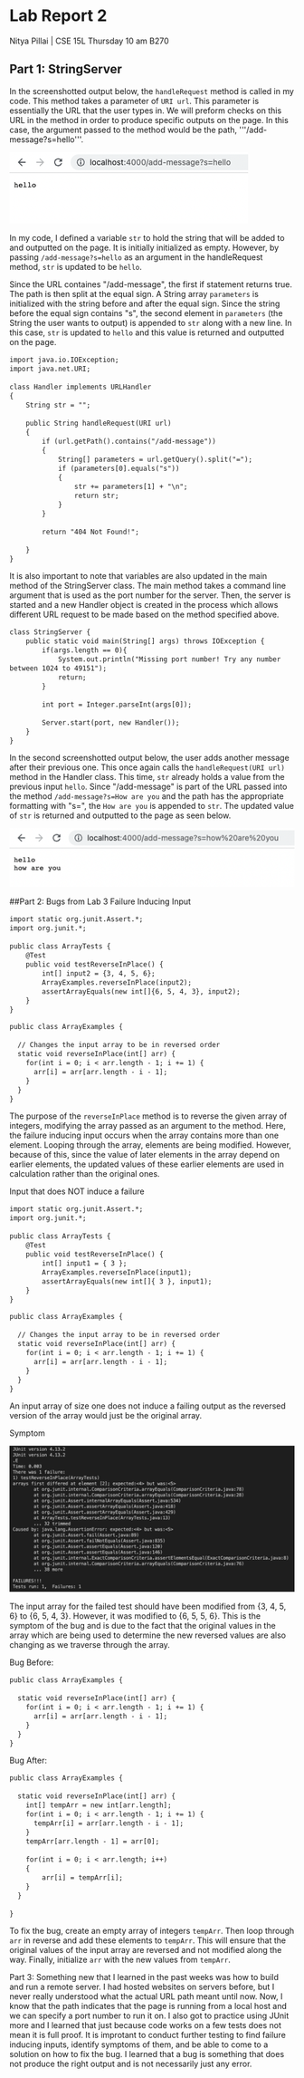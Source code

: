 # Lab Report 2
Nitya Pillai | CSE 15L Thursday 10 am B270
## Part 1: StringServer
In the screenshotted output below, the ```handleRequest``` method is called in my code. This method takes a parameter of ```URI url```. This parameter is essentially the URL that the user types in. We will preform checks on this URL in the method in order to produce specific outputs on the page. In this case, the argument passed to the method would be the path, '''/add-message?s=hello'''.

![Image](./images/lab2ss2.png)

In my code, I defined a variable ```str``` to hold the string that will be added to and outputted on the page. It is initially initialized as empty. However, by passing ```/add-message?s=hello``` as an argument in the handleRequest method, ```str``` is updated to be ```hello```.

Since the URL containes "/add-message", the first if statement returns true. The path is then split at the equal sign. A String array ```parameters``` is initialized with the string before and after the equal sign. Since the string before the equal sign contains "s", the second element in ```parameters``` (the String the user wants to output) is appended to ```str``` along with a new line. In this case, ```str``` is updated to ```hello``` and this value is returned and outputted on the page.

```
import java.io.IOException;
import java.net.URI;

class Handler implements URLHandler 
{
    String str = "";

    public String handleRequest(URI url) 
    {
        if (url.getPath().contains("/add-message")) 
        {
            String[] parameters = url.getQuery().split("=");
            if (parameters[0].equals("s")) 
            {
                str += parameters[1] + "\n";
                return str;
            } 
        }
        
        return "404 Not Found!";
        
    }    
}
```

It is also important to note that variables are also updated in the main method of the StringServer class. The main method takes a command line argument that is used as the port number for the server. Then, the server is started and a new Handler object is created in the process which allows different URL request to be made based on the method specified above.

```
class StringServer {
    public static void main(String[] args) throws IOException {
        if(args.length == 0){
            System.out.println("Missing port number! Try any number between 1024 to 49151");
            return;
        }

        int port = Integer.parseInt(args[0]);

        Server.start(port, new Handler());
    }
}
```

In the second screenshotted output below, the user adds another message after their previous one. This once again calls the ```handleRequest(URI url)``` method in the Handler class. This time, ```str``` already holds a value from the previous input ```hello```. Since "/add-message" is part of the URL passed into the method ```/add-message?s=How are you``` and the path has the appropriate formatting with "s=", the ```How are you``` is appended to ```str```. The updated value of ```str``` is returned and outputted to the page as seen below.

![Image](./images/lab2ss1.png)

##Part 2: Bugs from Lab 3
Failure Inducing Input
```
import static org.junit.Assert.*;
import org.junit.*;

public class ArrayTests {
	@Test 
	public void testReverseInPlace() {
        int[] input2 = {3, 4, 5, 6};
        ArrayExamples.reverseInPlace(input2);
        assertArrayEquals(new int[]{6, 5, 4, 3}, input2);
	}
}
```
```
public class ArrayExamples {

  // Changes the input array to be in reversed order
  static void reverseInPlace(int[] arr) {
    for(int i = 0; i < arr.length - 1; i += 1) {
      arr[i] = arr[arr.length - i - 1];
    }
  }
}
```
The purpose of the ```reverseInPlace``` method is to reverse the given array of integers, modifying the array passed as an argument to the method. Here, the failure inducing input occurs when the array contains more than one element. Looping through the array, elements are being modified. However, because of this, since the value of later elements in the array depend on earlier elements, the updated values of these earlier elements are used in calculation rather than the original ones. 

Input that does NOT induce a failure
```
import static org.junit.Assert.*;
import org.junit.*;

public class ArrayTests {
	@Test 
	public void testReverseInPlace() {
        int[] input1 = { 3 };
        ArrayExamples.reverseInPlace(input1);
        assertArrayEquals(new int[]{ 3 }, input1);
    }
}
```
```
public class ArrayExamples {

  // Changes the input array to be in reversed order
  static void reverseInPlace(int[] arr) {
    for(int i = 0; i < arr.length - 1; i += 1) {
      arr[i] = arr[arr.length - i - 1];
    }
  }
}
```
An input array of size one does not induce a failing output as the reversed version of the array would just be the original array.

Symptom

![Image](./images/lab3SS3.png)

The input array for the failed test should have been modified from {3, 4, 5, 6} to {6, 5, 4, 3}. However, it was modified to {6, 5, 5, 6}. This is the symptom of the bug and is due to the fact that the original values in the array which are being used to determine the new reversed values are also changing as we traverse through the array. 

Bug Before:
```
public class ArrayExamples {

  static void reverseInPlace(int[] arr) {
    for(int i = 0; i < arr.length - 1; i += 1) {
      arr[i] = arr[arr.length - i - 1];
    }
  }
}
```
Bug After:
```
public class ArrayExamples {

  static void reverseInPlace(int[] arr) {
    int[] tempArr = new int[arr.length];
    for(int i = 0; i < arr.length - 1; i += 1) {
      tempArr[i] = arr[arr.length - i - 1];
    }
    tempArr[arr.length - 1] = arr[0];
    
    for(int i = 0; i < arr.length; i++)
    {
        arr[i] = tempArr[i];
    }
  }
  
}
```
To fix the bug, create an empty array of integers ```tempArr```. Then loop through ```arr``` in reverse and add these elements to ```tempArr```. This will ensure that the original values of the input array are reversed and not modified along the way. Finally, initialize ```arr``` with the new values from ```tempArr```.

Part 3:
Something new that I learned in the past weeks was how to build and run a remote server. I had hosted websites on servers before, but I never really understood what the actual URL path meant until now. Now, I know that the path indicates that the page is running from a local host and we can specify a port number to run it on. I also got to practice using JUnit more and I learned that just because code works on a few tests does not mean it is full proof. It is improtant to conduct further testing to find failure inducing inputs, identify symptoms of them, and be able to come to a solution on how to fix the bug. I learned that a bug is something that does not produce the right output and is not necessarily just any error. 
